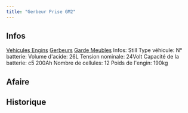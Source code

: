 ```yaml
---
title: "Gerbeur Prise GM2"
---
```


## Infos
[Vehicules Engins](notes/equipements/vehicules/L_VehiculesEngins.md) [Gerbeurs](notes/equipements/vehicules/C_Gerbeurs.md) [Garde Meubles](notes/equipements/vehicules/D_GardeMeubles.md)
Infos: Still
Type véhicule:
N° batterie:
Volume d'acide: 26L
Tension nominale: 24Volt
Capacité de la batterie: c5 200Ah
Nombre de cellules: 12
Poids de l'engin: 190kg

## Afaire 

## Historique